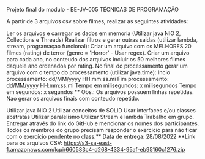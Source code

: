 Projeto final do modulo - BE-JV-005 TÉCNICAS DE PROGRAMAÇÃO



A partir de 3 arquivos csv sobre filmes, realizar as seguintes atividades:

Ler os arquivos e carregar os dados em memoria (Utilizar java NIO 2, Collections e Threads)
Realizar filtros e gerar outras saidas (utilizar lambda, stream, programaçao funcional):
Criar um arquivo com os MELHORES 20 filmes (rating) de terror (genre = 'Horror' - Usar regex).
Criar um arquivo para cada ano, no conteudo dos arquivos incluir os 50 melhores filmes daquele ano ordenados por rating.
No final do processamento gerar um arquivo com o tempo do processamento (utilizar java.time):
Incio processamento: dd/MM/yyyy HH:mm:ss.mi
Fim processamento: dd/MM/yyyy HH:mm:ss.mi
Tempo em milisegundos: x milisegundos
Tempo em segundos: x segundos
** Obs.: Os arquivos possuem linhas repetidas. Nao gerar os arquivos finais com conteudo repetido.

Utilizar java NIO 2
Utilizar conceitos de SOLID
Usar interfaces e/ou classes abstratas
Utilizar paralelismo
Utilizar Stream e lambda
Trabalho em grupo. Entregar através do link do GitHub e mencionar os nomes dos participantes. Todos os membros do grupo precisam responder o exercício para não ficar com o exercício pendente no class.** Data de entrega: 28/08/2022 **Link para os arquivos CSV: https://s3-sa-east-1.amazonaws.com/lcpi/660583c4-d268-4334-95af-eb95160c1276.zip
